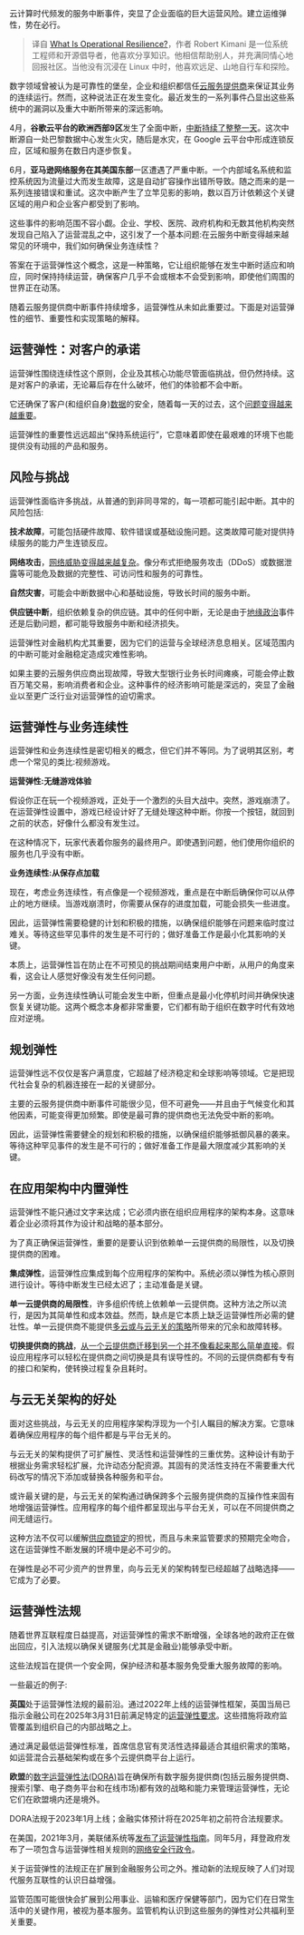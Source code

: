 <!--
title: 事故频发之下，更需要运营弹性
cover: https://cdn.thenewstack.io/media/2023/12/3a6ef615-operational-resilience-1-1024x576.jpg
-->

云计算时代频发的服务中断事件，突显了企业面临的巨大运营风险。建立运维弹性，势在必行。

> 译自 [What Is Operational Resilience?](https://thenewstack.io/what-is-operational-resilience/)，作者 Robert Kimani 是一位系统工程师和开源倡导者，他喜欢分享知识。他相信帮助别人，并充满同情心地回报社区。当他没有沉浸在 Linux 中时，他喜欢远足、山地自行车和探险。


数字领域曾被认为是可靠性的堡垒，企业和组织都信任[云服务提供商](https://thenewstack.io/cloud-services/)来保证其业务的连续运行。然而，这种说法正在发生变化。最近发生的一系列事件凸显出这些系统中的漏洞以及重大中断所带来的深远影响。

4月，**谷歌云平台的欧洲西部9区**发生了全面中断，[中断持续了整整一天](https://thenewstack.io/paris-is-drowning-gcps-region-failure-in-age-of-operational-resilience/)。这次中断源自一处巴黎数据中心发生火灾，随后是水灾，在 Google 云平台中形成连锁反应，区域和服务在数日内逐步恢复。

6月，**亚马逊网络服务在其美国东部**一区遭遇了严重中断。一个内部域名系统和监控系统因为流量过大而发生故障，这是自动扩容操作出错所导致。随之而来的是一系列连接错误和重试。这次中断产生了立竿见影的影响，数以百万计依赖这个关键区域的用户和企业客户都受到了影响。

这些事件的影响范围不容小觑。企业、学校、医院、政府机构和无数其他机构突然发现自己陷入了运营混乱之中，这引发了一个基本问题:在云服务中断变得越来越常见的环境中，我们如何确保业务连续性？

答案在于运营弹性这个概念，这是一种策略，它让组织能够在发生中断时适应和响应，同时保持持续运营，确保客户几乎不会或根本不会受到影响，即使他们周围的世界正在动荡。

随着云服务提供商中断事件持续增多，运营弹性从未如此重要过。下面是对运营弹性的细节、重要性和实现策略的解释。

## 运营弹性：对客户的承诺

运营弹性围绕连续性这个原则，企业及其核心功能尽管面临挑战，但仍然持续。这是对客户的承诺，无论幕后存在什么破坏，他们的体验都不会中断。

它还确保了客户(和组织自身)[数据](https://thenewstack.io/data/)的安全，随着每一天的过去，这个[问题变得越来越重要](https://thenewstack.io/data-analytics-and-ai-what-will-happen-in-2023/)。

运营弹性的重要性远远超出“保持系统运行”，它意味着即使在最艰难的环境下也能提供没有动摇的产品和服务。

## 风险与挑战

运营弹性面临许多挑战，从普通的到非同寻常的，每一项都可能引起中断。其中的风险包括:

**技术故障**，可能包括硬件故障、软件错误或基础设施问题。这类故障可能对提供持续服务的能力产生连锁反应。

**网络攻击**，[网络威胁变得越来越复杂](https://thenewstack.io/the-cloud-is-under-attack-how-do-you-secure-it/)。像分布式拒绝服务攻击（DDoS）或数据泄露等可能危及数据的完整性、可访问性和服务的可靠性。

**自然灾害**，可能会中断数据中心和基础设施，导致长时间的服务中断。

**供应链中断**，组织依赖复杂的供应链。其中的任何中断，无论是由于[地缘政治](https://thenewstack.io/where-does-open-source-fit-into-russias-war-with-ukraine/)事件还是后勤问题，都可能导致服务中断和经济损失。

运营弹性对金融机构尤其重要，因为它们的运营与全球经济息息相关。区域范围内的中断可能对金融稳定造成灾难性影响。

如果主要的云服务供应商出现故障，导致大型银行业务长时间瘫痪，可能会停止数百万笔交易，影响消费者和企业。这种事件的经济影响可能是深远的，突显了金融业以至更广泛行业对运营弹性的迫切需求。

## 运营弹性与业务连续性

运营弹性和业务连续性是密切相关的概念，但它们并不等同。为了说明其区别，考虑一个常见的类比:视频游戏。

**运营弹性:无缝游戏体验**

假设你正在玩一个视频游戏，正处于一个激烈的头目大战中。突然，游戏崩溃了。在运营弹性设置中，游戏已经设计好了无缝处理这种中断。你按一个按钮，就回到之前的状态，好像什么都没有发生过。

在这种情况下，玩家代表着你服务的最终用户。即使遇到问题，他们使用你组织的服务也几乎没有中断。

**业务连续性:从保存点加载**

现在，考虑业务连续性，有点像是一个视频游戏，重点是在中断后确保你可以从停止的地方继续。当游戏崩溃时，你需要从保存的进度加载，可能会损失一些进度。

因此，运营弹性需要稳健的计划和积极的措施，以确保组织能够在问题来临时度过难关。等待这些罕见事件的发生是不可行的；做好准备工作是最小化其影响的关键。

本质上，运营弹性旨在防止在不可预见的挑战期间结束用户中断，从用户的角度来看，这会让人感觉好像没有发生任何问题。

另一方面，业务连续性确认可能会发生中断，但重点是最小化停机时间并确保快速恢复关键功能。这两个概念本身都非常重要，它们都有助于组织在数字时代有效地应对逆境。

## 规划弹性

运营弹性远不仅仅是客户满意度，它超越了经济稳定和全球影响等领域。它是把现代社会复杂的机器连接在一起的关键部分。

主要的云服务提供商中断事件可能很少见，但不可避免——并且由于气候变化和其他因素，可能变得更加频繁。即使是最可靠的提供商也无法免受中断的影响。

因此，运营弹性需要健全的规划和积极的措施，以确保组织能够抵御风暴的袭来。等待这种罕见事件的发生是不可行的；做好准备工作是最大限度减少其影响的关键。

## 在应用架构中内置弹性

运营弹性不能只通过文字来达成；它必须内嵌在组织应用程序的架构本身。这意味着企业必须将其作为设计和战略的基本部分。

为了真正确保运营弹性，重要的是要认识到依赖单一云提供商的局限性，以及切换提供商的困难。

**集成弹性**，运营弹性应集成到每个应用程序的架构中。系统必须以弹性为核心原则进行设计。等待中断发生已经太迟了；主动准备是关键。

**单一云提供商的局限性**，许多组织传统上依赖单一云提供商。这种方法之所以流行，是因为其简单性和成本效益。然而，缺点是它本质上缺乏运营弹性所必需的健壮性。单一云提供商不能提供[多云或与云无关的策略](https://thenewstack.io/multicloud-paves-the-way-for-cloud-native-resiliency-models/)所带来的冗余和故障转移。

**切换提供商的挑战**，[从一个云提供商迁移到另一个并不像看起来那么简单直接](https://thenewstack.io/how-to-evaluate-kubernetes-cloud-providers/)。假设应用程序可以轻松在提供商之间切换是具有误导性的。不同的云提供商都有专有的接口和架构，使转换过程复杂且耗时。

## 与云无关架构的好处

面对这些挑战，与云无关的应用程序架构浮现为一个引人瞩目的解决方案。它意味着确保应用程序的每个组件都是与平台无关的。

与云无关的架构提供了可扩展性、灵活性和运营弹性的三重优势。这种设计有助于根据业务需求轻松扩展，允许动态分配资源。其固有的灵活性支持在不需要重大代码改写的情况下添加或替换各种服务和平台。

或许最关键的是，与云无关的架构通过确保跨多个云服务提供商的互操作性来固有地增强运营弹性。应用程序的每个组件都呈现出与平台无关，可以在不同提供商之间无缝运行。

这种方法不仅可以缓解[供应商锁定](https://thenewstack.io/lock-in-in-the-age-of-cloud-and-open-source/)的担忧，而且与未来监管要求的预期完全吻合，这在运营弹性不断发展的环境中是必不可少的。

在弹性是必不可少资产的世界里，向与云无关的架构转型已经超越了战略选择——它成为了必要。

## 运营弹性法规

随着世界互联程度日益提高，对运营弹性的需求不断增强，全球各地的政府正在做出回应，引入法规以确保关键服务(尤其是金融业)能够承受中断。

这些法规旨在提供一个安全网，保护经济和基本服务免受重大服务故障的影响。

一些最近的例子:

**英国**处于运营弹性法规的最前沿。通过2022年上线的运营弹性框架，英国当局已指示金融公司在2025年3月31日前满足特定的[运营弹性要求](https://www.ukfinance.org.uk/news-and-insight/blogs/operational-resilience-compliance-dates-and-new-challenges)。这些措施将政府监管覆盖到组织自己的内部战略之上。

通过满足最低运营弹性标准，首席信息官有灵活性选择最适合其组织需求的策略，如运营混合云基础架构或在多个云提供商平台上运行。

**欧盟**的[数字运营弹性法(DORA)](https://cloud.google.com/security/compliance/dora)旨在确保所有数字服务提供商(包括云服务提供商、搜索引擎、电子商务平台和在线市场)都有效的战略和能力来管理运营弹性，无论它们在欧盟境内还是境外。

DORA法规于2023年1月上线；金融实体预计将在2025年初之前符合法规要求。

在美国，2021年3月，美联储系统等[发布了运营弹性指南](https://www.occ.gov/news-issuances/news-releases/2020/nr-occ-2020-144a.pdf)。同年5月，拜登政府发布了一项包含与运营弹性相关规则的[网络安全行政令](https://www.whitehouse.gov/briefing-room/presidential-actions/2021/05/12/executive-order-on-improving-the-nations-cybersecurity/)。

关于运营弹性的法规正在扩展到金融服务公司之外。推动新的法规反映了人们对现代服务互联性的认识日益增强。

监管范围可能很快会扩展到公用事业、运输和医疗保健等部门，因为它们在日常生活中的关键作用，被视为基本服务。监管机构认识到这些服务的弹性对公共福利至关重要。


